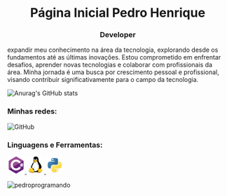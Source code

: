 <h1 align="center">Página Inicial Pedro Henrique</h1>
<h3 align="center">Developer</h3>
<p>expandir meu conhecimento na área da tecnologia, explorando desde os fundamentos até as últimas inovações. Estou comprometido em enfrentar desafios, aprender novas tecnologias e colaborar com profissionais da área. Minha jornada é uma busca por crescimento pessoal e profissional, visando contribuir significativamente para o campo da tecnologia.</p>

![Anurag's GitHub stats](https://github-readme-stats.vercel.app/api?username=pedroprogramando&show_icons=true&theme=radical)


<h3 align="left">Minhas redes:</h3>
<p align="left"></p>

![GitHub](https://img.shields.io/badge/GitHub-100000?style=for-the-badge&logo=github&logoColor=white)



<h3 align="left">Linguagens e Ferramentas:</h3>
<p align="left"> <a href="https://www.w3schools.com/cs/" target="_blank" rel="noreferrer"> <img src="https://raw.githubusercontent.com/devicons/devicon/master/icons/csharp/csharp-original.svg" alt="csharp" width="40" height="40"/> </a> <a href="https://www.linux.org/" target="_blank" rel="noreferrer"> <img src="https://raw.githubusercontent.com/devicons/devicon/master/icons/linux/linux-original.svg" alt="linux" width="40" height="40"/> </a> <a href="https://www.python.org" target="_blank" rel="noreferrer"> <img src="https://raw.githubusercontent.com/devicons/devicon/master/icons/python/python-original.svg" alt="python" width="40" height="40"/> </a> </p>




<p align="left"> <img src="https://komarev.com/ghpvc/?username=pedroprogramando&label=Profile%20views&color=0e75b6&style=flat" alt="pedroprogramando" /> </p>

